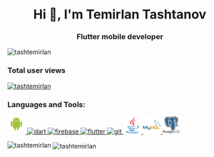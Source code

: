 <h1 align="center">Hi 👋, I'm Temirlan Tashtanov</h1>
<h3 align="center">Flutter mobile developer</h3>

<p align="left"> <img src="https://komarev.com/ghpvc/?username=tashtemirlan&label=Profile%20views&color=0e75b6&style=flat" alt="tashtemirlan" /> </p>

<h3 align="left">Total user views</h3>
<p align="left"><a href="https://github.com/ryo-ma/github-profile-trophy"><img src="https://github-profile-trophy.vercel.app/?username=tashtemirlan" alt="tashtemirlan" /></a> </p>


<h3 align="left">Languages and Tools:</h3>
<p align="left"> <a href="https://developer.android.com" target="_blank" rel="noreferrer"> <img src="https://raw.githubusercontent.com/devicons/devicon/master/icons/android/android-original-wordmark.svg" alt="android" width="40" height="40"/> </a> <a href="https://dart.dev" target="_blank" rel="noreferrer"> <img src="https://www.vectorlogo.zone/logos/dartlang/dartlang-icon.svg" alt="dart" width="40" height="40"/> </a> <a href="https://firebase.google.com/" target="_blank" rel="noreferrer"> <img src="https://www.vectorlogo.zone/logos/firebase/firebase-icon.svg" alt="firebase" width="40" height="40"/> </a> <a href="https://flutter.dev" target="_blank" rel="noreferrer"> <img src="https://www.vectorlogo.zone/logos/flutterio/flutterio-icon.svg" alt="flutter" width="40" height="40"/> </a> <a href="https://git-scm.com/" target="_blank" rel="noreferrer"> <img src="https://www.vectorlogo.zone/logos/git-scm/git-scm-icon.svg" alt="git" width="40" height="40"/> </a> <a href="https://www.java.com" target="_blank" rel="noreferrer"> <img src="https://raw.githubusercontent.com/devicons/devicon/master/icons/java/java-original.svg" alt="java" width="40" height="40"/> </a> <a href="https://www.mysql.com/" target="_blank" rel="noreferrer"> <img src="https://raw.githubusercontent.com/devicons/devicon/master/icons/mysql/mysql-original-wordmark.svg" alt="mysql" width="40" height="40"/> </a> <a href="https://www.postgresql.org" target="_blank" rel="noreferrer"> <img src="https://raw.githubusercontent.com/devicons/devicon/master/icons/postgresql/postgresql-original-wordmark.svg" alt="postgresql" width="40" height="40"/> </a> </p>

<p><img align="left" src="https://github-readme-stats.vercel.app/api/top-langs?username=tashtemirlan&show_icons=true&locale=en&layout=compact" alt="tashtemirlan" /></p>

<p>&nbsp;<img align="center" src="https://github-readme-stats.vercel.app/api?username=tashtemirlan&show_icons=true&locale=en" alt="tashtemirlan" /></p>
